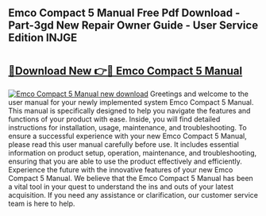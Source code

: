 ## Emco Compact 5 Manual Free Pdf Download - Part-3gd New Repair Owner Guide - User Service Edition lNJGE

# <h2><a href="http://bc14699.oget.top/?id=Emco+Compact+5+Manual">🔗Download New 👉🔴 Emco Compact 5 Manual</a></h2>

[![Emco Compact 5 Manual new download](https://i.imgur.com/5g1atiW.png)](http://bc14699.oget.top/?id=Emco+Compact+5+Manual)
Greetings and welcome to the user manual for your newly implemented system Emco Compact 5 Manual. This manual is specifically designed to help you navigate the features and functions of your product with ease. Inside, you will find detailed instructions for installation, usage, maintenance, and troubleshooting. To ensure a successful experience with your new Emco Compact 5 Manual, please read this user manual carefully before use. It includes essential information on product setup, operation, maintenance, and troubleshooting, ensuring that you are able to use the product effectively and efficiently. Experience the future with the innovative features of your new Emco Compact 5 Manual. We believe that the Emco Compact 5 Manual has been a vital tool in your quest to understand the ins and outs of your latest acquisition. If you need any assistance or clarification, our customer service team is here to help.
